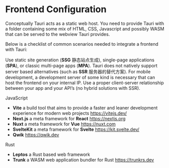 # Frontend Configuration

Conceptually Tauri acts as a static web host. You need to provide Tauri with a folder containing some mix of HTML, CSS, Javascript and possibly WASM that can be served to the webview Tauri provides.

Below is a checklist of common scenarios needed to integrate a frontend with Tauri:

Use static site generation (**SSG** 静态站点生成), single-page applications (**SPA**), or classic multi-page apps (**MPA**). Tauri does not natively support server based alternatives (such as **SSR** 服务器的替代方案).
For mobile development, a development server of some kind is necessary that can host the frontend on your internal IP.
Use a proper client-server relationship between your app and your API’s (no hybrid solutions with SSR).

JavaScript

- **Vite** a build tool that aims to provide a faster and leaner development experience for modern web projects <https://vitejs.dev/>
- **Next.js** a meta framework for **React** <https://nextjs.org>
- **Nuxt** a meta framework for **Vue** <https://nuxt.com>
- **SvelteKit** a meta framework for **Svelte** <https://kit.svelte.dev/>
- **Qwik** <https://qwik.dev>

Rust

- **Leptos** a Rust based web framework
- **Trunk** a WASM web application bundler for Rust  <https://trunkrs.dev>
